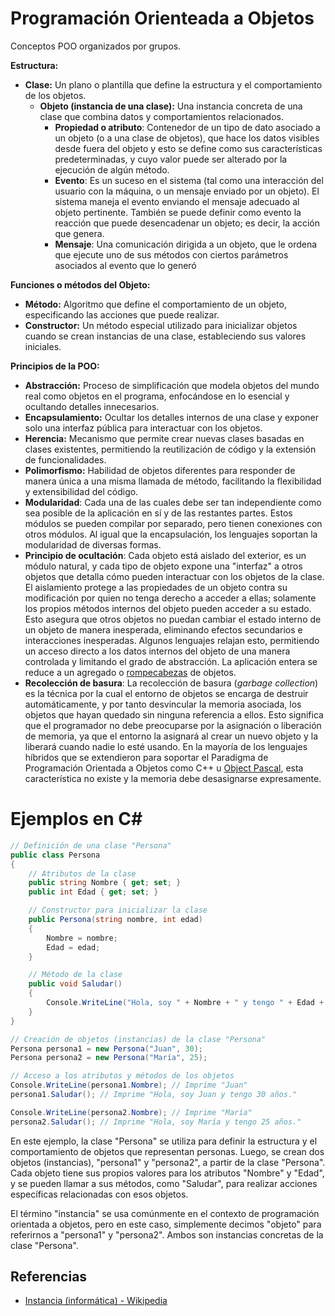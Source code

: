 # Programación Orienteada a Objetos

Conceptos POO organizados por grupos.

**Estructura:**
- **Clase:** Un plano o plantilla que define la estructura y el comportamiento de los objetos.
	- **Objeto (instancia de una clase):** Una instancia concreta de una clase que combina datos y comportamientos relacionados.
		- **Propiedad o atributo**: Contenedor de un tipo de dato asociado a un objeto (o a una clase de objetos), que hace los datos visibles desde fuera del objeto y esto se define como sus características predeterminadas, y cuyo valor puede ser alterado por la ejecución de algún método.
		- **Evento**: Es un suceso en el sistema (tal como una interacción del usuario con la máquina, o un mensaje enviado por un objeto). El sistema maneja el evento enviando el mensaje adecuado al objeto pertinente. También se puede definir como evento la reacción que puede desencadenar un objeto; es decir, la acción que genera.
		- **Mensaje**: Una comunicación dirigida a un objeto, que le ordena que ejecute uno de sus métodos con ciertos parámetros asociados al evento que lo generó

**Funciones o métodos del Objeto:**
- **Método:** Algoritmo que define el comportamiento de un objeto, especificando las acciones que puede realizar.
- **Constructor:** Un método especial utilizado para inicializar objetos cuando se crean instancias de una clase, estableciendo sus valores iniciales.

**Principios de la POO:**
- **Abstracción:** Proceso de simplificación que modela objetos del mundo real como objetos en el programa, enfocándose en lo esencial y ocultando detalles innecesarios.
- **Encapsulamiento:** Ocultar los detalles internos de una clase y exponer solo una interfaz pública para interactuar con los objetos.
- **Herencia:** Mecanismo que permite crear nuevas clases basadas en clases existentes, permitiendo la reutilización de código y la extensión de funcionalidades.
- **Polimorfismo:** Habilidad de objetos diferentes para responder de manera única a una misma llamada de método, facilitando la flexibilidad y extensibilidad del código.
- **Modularidad**: Cada una de las cuales debe ser tan independiente como sea posible de la aplicación en sí y de las restantes partes. Estos módulos se pueden compilar por separado, pero tienen conexiones con otros módulos. Al igual que la encapsulación, los lenguajes soportan la modularidad de diversas formas.
- **Principio de ocultación**: Cada objeto está aislado del exterior, es un módulo natural, y cada tipo de objeto expone una "interfaz" a otros objetos que detalla cómo pueden interactuar con los objetos de la clase. El aislamiento protege a las propiedades de un objeto contra su modificación por quien no tenga derecho a acceder a ellas; solamente los propios métodos internos del objeto pueden acceder a su estado. Esto asegura que otros objetos no puedan cambiar el estado interno de un objeto de manera inesperada, eliminando efectos secundarios e interacciones inesperadas. Algunos lenguajes relajan esto, permitiendo un acceso directo a los datos internos del objeto de una manera controlada y limitando el grado de abstracción. La aplicación entera se reduce a un agregado o [rompecabezas](https://es.wikipedia.org/wiki/Rompecabezas "Rompecabezas") de objetos.
- **Recolección de basura**: La recolección de basura (_garbage collection_) es la técnica por la cual el entorno de objetos se encarga de destruir automáticamente, y por tanto desvincular la memoria asociada, los objetos que hayan quedado sin ninguna referencia a ellos. Esto significa que el programador no debe preocuparse por la asignación o liberación de memoria, ya que el entorno la asignará al crear un nuevo objeto y la liberará cuando nadie lo esté usando. En la mayoría de los lenguajes híbridos que se extendieron para soportar el Paradigma de Programación Orientada a Objetos como C++ u [Object Pascal](https://es.wikipedia.org/wiki/Object_Pascal "Object Pascal"), esta característica no existe y la memoria debe desasignarse expresamente.


# Ejemplos en C#

```csharp
// Definición de una clase "Persona"
public class Persona
{
    // Atributos de la clase
    public string Nombre { get; set; }
    public int Edad { get; set; }

    // Constructor para inicializar la clase
    public Persona(string nombre, int edad)
    {
        Nombre = nombre;
        Edad = edad;
    }

    // Método de la clase
    public void Saludar()
    {
        Console.WriteLine("Hola, soy " + Nombre + " y tengo " + Edad + " años.");
    }
}

// Creación de objetos (instancias) de la clase "Persona"
Persona persona1 = new Persona("Juan", 30);
Persona persona2 = new Persona("María", 25);

// Acceso a los atributos y métodos de los objetos
Console.WriteLine(persona1.Nombre); // Imprime "Juan"
persona1.Saludar(); // Imprime "Hola, soy Juan y tengo 30 años."

Console.WriteLine(persona2.Nombre); // Imprime "María"
persona2.Saludar(); // Imprime "Hola, soy María y tengo 25 años."
```

En este ejemplo, la clase "Persona" se utiliza para definir la estructura y el comportamiento de objetos que representan personas. Luego, se crean dos objetos (instancias), "persona1" y "persona2", a partir de la clase "Persona". Cada objeto tiene sus propios valores para los atributos "Nombre" y "Edad", y se pueden llamar a sus métodos, como "Saludar", para realizar acciones específicas relacionadas con esos objetos.

El término "instancia" se usa comúnmente en el contexto de programación orientada a objetos, pero en este caso, simplemente decimos "objeto" para referirnos a "persona1" y "persona2". Ambos son instancias concretas de la clase "Persona".

## Referencias
- [Instancia (informática) - Wikipedia](https://es.wikipedia.org/wiki/Instancia_(inform%C3%A1tica))
